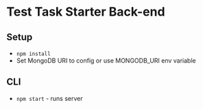 # Test Task Starter Back-end

## Setup
 - `npm install`
 - Set MongoDB URI to config or use MONGODB_URI env variable

## CLI

- `npm start` - runs server

